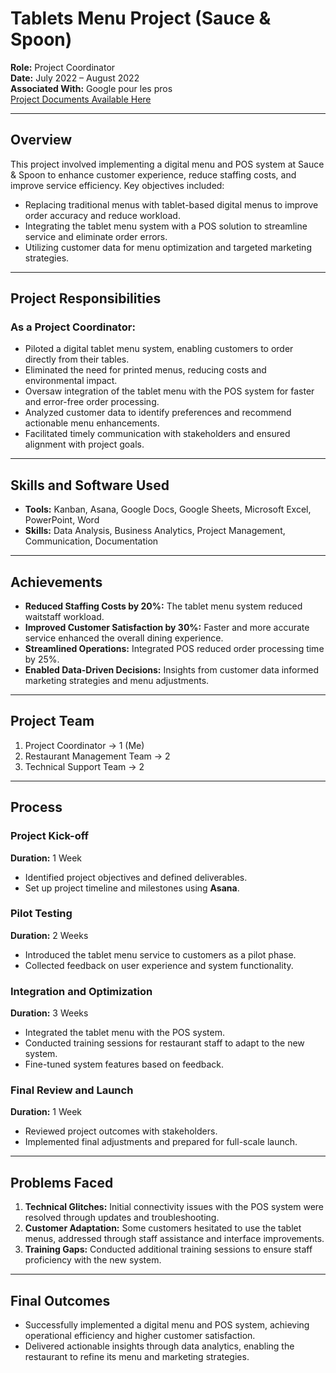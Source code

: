 # Tablets Menu Project (Sauce & Spoon)  
**Role:** Project Coordinator  
**Date:** July 2022 – August 2022  
**Associated With:** Google pour les pros  
[Project Documents Available Here](https://drive.google.com/drive/folders/12OMvhghyxBjndfzfnDaj6HzTfxSwUoDm?usp=share_link)  

---

## Overview  
This project involved implementing a digital menu and POS system at Sauce & Spoon to enhance customer experience, reduce staffing costs, and improve service efficiency. Key objectives included:  
- Replacing traditional menus with tablet-based digital menus to improve order accuracy and reduce workload.  
- Integrating the tablet menu system with a POS solution to streamline service and eliminate order errors.  
- Utilizing customer data for menu optimization and targeted marketing strategies.  

---

## Project Responsibilities  

### As a Project Coordinator:  
- Piloted a digital tablet menu system, enabling customers to order directly from their tables.  
- Eliminated the need for printed menus, reducing costs and environmental impact.  
- Oversaw integration of the tablet menu with the POS system for faster and error-free order processing.  
- Analyzed customer data to identify preferences and recommend actionable menu enhancements.  
- Facilitated timely communication with stakeholders and ensured alignment with project goals.  

---

## Skills and Software Used  
- **Tools:** Kanban, Asana, Google Docs, Google Sheets, Microsoft Excel, PowerPoint, Word  
- **Skills:** Data Analysis, Business Analytics, Project Management, Communication, Documentation  

---

## Achievements  
- **Reduced Staffing Costs by 20%:** The tablet menu system reduced waitstaff workload.  
- **Improved Customer Satisfaction by 30%:** Faster and more accurate service enhanced the overall dining experience.  
- **Streamlined Operations:** Integrated POS reduced order processing time by 25%.  
- **Enabled Data-Driven Decisions:** Insights from customer data informed marketing strategies and menu adjustments.  

---

## Project Team  
1. Project Coordinator → 1 (Me)  
2. Restaurant Management Team → 2  
3. Technical Support Team → 2  

---

## Process  

### Project Kick-off  
**Duration:** 1 Week  
- Identified project objectives and defined deliverables.  
- Set up project timeline and milestones using **Asana**.  

### Pilot Testing  
**Duration:** 2 Weeks  
- Introduced the tablet menu service to customers as a pilot phase.  
- Collected feedback on user experience and system functionality.  

### Integration and Optimization  
**Duration:** 3 Weeks  
- Integrated the tablet menu with the POS system.  
- Conducted training sessions for restaurant staff to adapt to the new system.  
- Fine-tuned system features based on feedback.  

### Final Review and Launch  
**Duration:** 1 Week  
- Reviewed project outcomes with stakeholders.  
- Implemented final adjustments and prepared for full-scale launch.  

---

## Problems Faced  

1. **Technical Glitches:** Initial connectivity issues with the POS system were resolved through updates and troubleshooting.  
2. **Customer Adaptation:** Some customers hesitated to use the tablet menus, addressed through staff assistance and interface improvements.  
3. **Training Gaps:** Conducted additional training sessions to ensure staff proficiency with the new system.  

---

## Final Outcomes  
- Successfully implemented a digital menu and POS system, achieving operational efficiency and higher customer satisfaction.  
- Delivered actionable insights through data analytics, enabling the restaurant to refine its menu and marketing strategies.  
